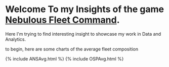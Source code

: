 # Welcome To my Insights of the game [Nebulous Fleet Command](https://steamcommunity.com/app/887570). 

Here I'm trying to find interesting insight to showcase my work in Data and Analytics. 

to begin, here are some charts of the average fleet composition

{% include  ANSAvg.html %}
{% include  OSPAvg.html %}
